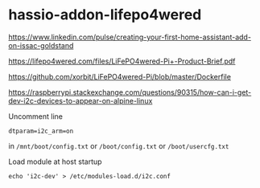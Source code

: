 # hassio-addon-lifepo4wered


https://www.linkedin.com/pulse/creating-your-first-home-assistant-add-on-issac-goldstand

https://lifepo4wered.com/files/LiFePO4wered-Pi+-Product-Brief.pdf

https://github.com/xorbit/LiFePO4wered-Pi/blob/master/Dockerfile


https://raspberrypi.stackexchange.com/questions/90315/how-can-i-get-dev-i2c-devices-to-appear-on-alpine-linux

Uncomment line
```
dtparam=i2c_arm=on
```
in `/mnt/boot/config.txt` or `/boot/config.txt` or `/boot/usercfg.txt`

Load module at host startup
```
echo 'i2c-dev' > /etc/modules-load.d/i2c.conf
```
